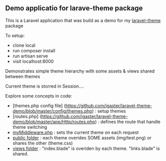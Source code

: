 ## Demo applicatio for larave-theme package

This is a Laravel application that was build as a demo for my [laravel-theme](https://github.com/igaster/laravel-theme) package

To setup:

- clone local
- run composer install
- run artisan serve 
- visit localhost:8000

Demonstrates simple theme hierarchy with some assets & views shared between themes 

Current theme is storred in Session....

Explore some concepts in code:

- [themes.php config file] (https://github.com/igaster/laravel-theme-demo/blob/master/config/themes.php) : setup themes
- [routes.php] (https://github.com/igaster/laravel-theme-demo/blob/master/app/Http/routes.php) : defines the route that handle theme switching
- [myMiddleware.php](https://github.com/igaster/laravel-theme-demo/blob/master/app/Http/Middleware/myMiddleware.php) : sets the current theme on each request
- [public folder](https://github.com/igaster/laravel-theme-demo/tree/master/public) : each theme overides SOME assets (img/test.png) or shares the other (theme.css)
- [views folder](https://github.com/igaster/laravel-theme-demo/tree/master/resources/views) : "index.blade" is overiden by each theme. "links.blade" is shared.